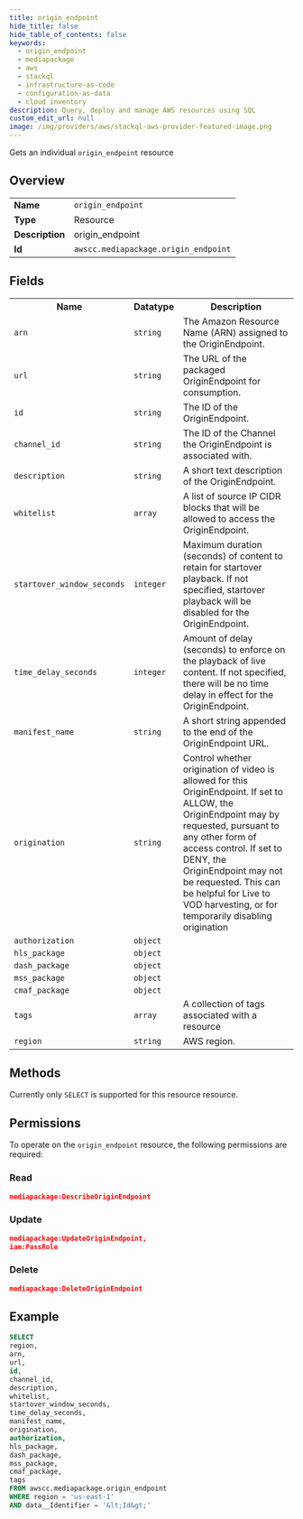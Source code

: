 ```yaml
---
title: origin_endpoint
hide_title: false
hide_table_of_contents: false
keywords:
  - origin_endpoint
  - mediapackage
  - aws
  - stackql
  - infrastructure-as-code
  - configuration-as-data
  - cloud inventory
description: Query, deploy and manage AWS resources using SQL
custom_edit_url: null
image: /img/providers/aws/stackql-aws-provider-featured-image.png
---
```

Gets an individual <code>origin_endpoint</code> resource

## Overview
<table><tbody>
<tr><td><b>Name</b></td><td><code>origin_endpoint</code></td></tr>
<tr><td><b>Type</b></td><td>Resource</td></tr>
<tr><td><b>Description</b></td><td>origin_endpoint</td></tr>
<tr><td><b>Id</b></td><td><code>awscc.mediapackage.origin_endpoint</code></td></tr>
</tbody></table>

## Fields
<table><tbody>
<tr><th>Name</th><th>Datatype</th><th>Description</th></tr>
<tr><td><code>arn</code></td><td><code>string</code></td><td>The Amazon Resource Name (ARN) assigned to the OriginEndpoint.</td></tr>
<tr><td><code>url</code></td><td><code>string</code></td><td>The URL of the packaged OriginEndpoint for consumption.</td></tr>
<tr><td><code>id</code></td><td><code>string</code></td><td>The ID of the OriginEndpoint.</td></tr>
<tr><td><code>channel_id</code></td><td><code>string</code></td><td>The ID of the Channel the OriginEndpoint is associated with.</td></tr>
<tr><td><code>description</code></td><td><code>string</code></td><td>A short text description of the OriginEndpoint.</td></tr>
<tr><td><code>whitelist</code></td><td><code>array</code></td><td>A list of source IP CIDR blocks that will be allowed to access the OriginEndpoint.</td></tr>
<tr><td><code>startover_window_seconds</code></td><td><code>integer</code></td><td>Maximum duration (seconds) of content to retain for startover playback. If not specified, startover playback will be disabled for the OriginEndpoint.</td></tr>
<tr><td><code>time_delay_seconds</code></td><td><code>integer</code></td><td>Amount of delay (seconds) to enforce on the playback of live content. If not specified, there will be no time delay in effect for the OriginEndpoint.</td></tr>
<tr><td><code>manifest_name</code></td><td><code>string</code></td><td>A short string appended to the end of the OriginEndpoint URL.</td></tr>
<tr><td><code>origination</code></td><td><code>string</code></td><td>Control whether origination of video is allowed for this OriginEndpoint. If set to ALLOW, the OriginEndpoint may by requested, pursuant to any other form of access control. If set to DENY, the OriginEndpoint may not be requested. This can be helpful for Live to VOD harvesting, or for temporarily disabling origination</td></tr>
<tr><td><code>authorization</code></td><td><code>object</code></td><td></td></tr>
<tr><td><code>hls_package</code></td><td><code>object</code></td><td></td></tr>
<tr><td><code>dash_package</code></td><td><code>object</code></td><td></td></tr>
<tr><td><code>mss_package</code></td><td><code>object</code></td><td></td></tr>
<tr><td><code>cmaf_package</code></td><td><code>object</code></td><td></td></tr>
<tr><td><code>tags</code></td><td><code>array</code></td><td>A collection of tags associated with a resource</td></tr>
<tr><td><code>region</code></td><td><code>string</code></td><td>AWS region.</td></tr>

</tbody></table>

## Methods
Currently only <code>SELECT</code> is supported for this resource resource.

## Permissions

To operate on the <code>origin_endpoint</code> resource, the following permissions are required:

### Read
```json
mediapackage:DescribeOriginEndpoint
```

### Update
```json
mediapackage:UpdateOriginEndpoint,
iam:PassRole
```

### Delete
```json
mediapackage:DeleteOriginEndpoint
```


## Example
```sql
SELECT
region,
arn,
url,
id,
channel_id,
description,
whitelist,
startover_window_seconds,
time_delay_seconds,
manifest_name,
origination,
authorization,
hls_package,
dash_package,
mss_package,
cmaf_package,
tags
FROM awscc.mediapackage.origin_endpoint
WHERE region = 'us-east-1'
AND data__Identifier = '&lt;Id&gt;'
```

